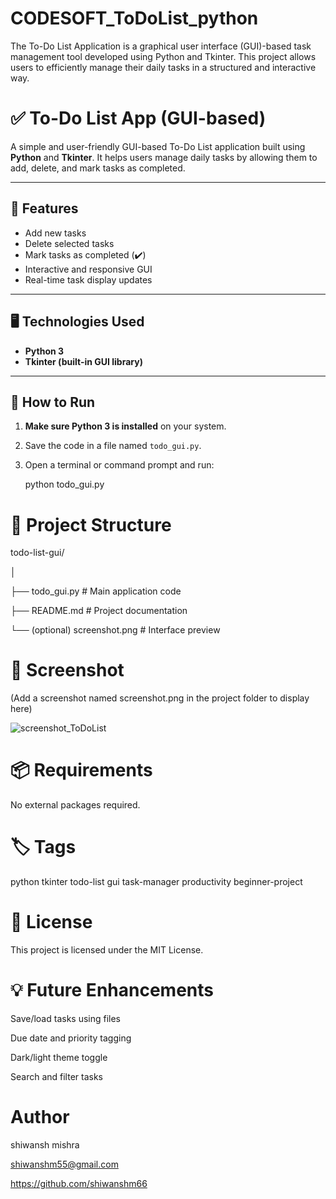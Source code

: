 # CODESOFT_ToDoList_python
The To-Do List Application is a graphical user interface (GUI)-based task management tool developed using Python and Tkinter. This project allows users to efficiently manage their daily tasks in a structured and interactive way.
# ✅ To-Do List App (GUI-based)

A simple and user-friendly GUI-based To-Do List application built using **Python** and **Tkinter**. It helps users manage daily tasks by allowing them to add, delete, and mark tasks as completed.

---

## 🎯 Features

- Add new tasks
- Delete selected tasks
- Mark tasks as completed (✔️)
- Interactive and responsive GUI
- Real-time task display updates

---

## 🖥️ Technologies Used

- **Python 3**
- **Tkinter (built-in GUI library)**

---

## 🚀 How to Run

1. **Make sure Python 3 is installed** on your system.
2. Save the code in a file named `todo_gui.py`.
3. Open a terminal or command prompt and run:
   
   python todo_gui.py

# 🧱 Project Structure

todo-list-gui/

│

├── todo_gui.py         # Main application code

├── README.md           # Project documentation

└── (optional) screenshot.png  # Interface preview


# 📸 Screenshot
(Add a screenshot named screenshot.png in the project folder to display here)

![screenshot_ToDoList](https://github.com/user-attachments/assets/7c9bfff4-6dc4-47dc-bb7f-c9935c553d2a)


# 📦 Requirements
No external packages required.


# 🏷️ Tags
python tkinter todo-list gui task-manager productivity beginner-project

# 📄 License
This project is licensed under the MIT License.

# 💡 Future Enhancements
Save/load tasks using files

Due date and priority tagging

Dark/light theme toggle

Search and filter tasks

# Author
shiwansh mishra 

shiwanshm55@gmail.com

https://github.com/shiwanshm66
